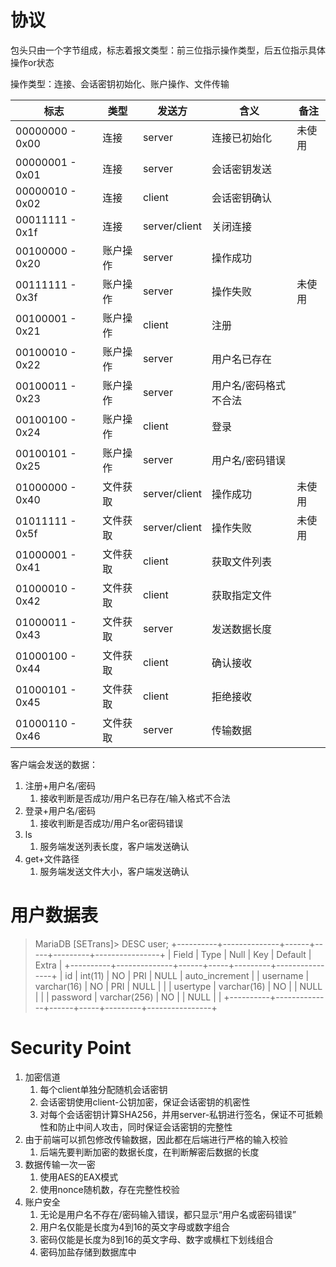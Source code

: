 # 协议
包头只由一个字节组成，标志着报文类型：前三位指示操作类型，后五位指示具体操作or状态

操作类型：连接、会话密钥初始化、账户操作、文件传输

| 标志            | 类型     | 发送方        | 含义                  | 备注   |
| --------------- | -------- | ------------- | --------------------- | ------ |
| 00000000 - 0x00 | 连接     | server        | 连接已初始化          | 未使用 |
| 00000001 - 0x01 | 连接     | server        | 会话密钥发送          |        |
| 00000010 - 0x02 | 连接     | client        | 会话密钥确认          |        |
| 00011111 - 0x1f | 连接     | server/client | 关闭连接              |        |
| 00100000 - 0x20 | 账户操作 | server        | 操作成功              |        |
| 00111111 - 0x3f | 账户操作 | server        | 操作失败              | 未使用 |
| 00100001 - 0x21 | 账户操作 | client        | 注册                  |        |
| 00100010 - 0x22 | 账户操作 | server        | 用户名已存在          |        |
| 00100011 - 0x23 | 账户操作 | server        | 用户名/密码格式不合法 |        |
| 00100100 - 0x24 | 账户操作 | client        | 登录                  |        |
| 00100101 - 0x25 | 账户操作 | server        | 用户名/密码错误       |        |
| 01000000 - 0x40 | 文件获取 | server/client | 操作成功              | 未使用 |
| 01011111 - 0x5f | 文件获取 | server/client | 操作失败              | 未使用 |
| 01000001 - 0x41 | 文件获取 | client        | 获取文件列表          |        |
| 01000010 - 0x42 | 文件获取 | client        | 获取指定文件          |        |
| 01000011 - 0x43 | 文件获取 | server        | 发送数据长度          |        |
| 01000100 - 0x44 | 文件获取 | client        | 确认接收              |        |
| 01000101 - 0x45 | 文件获取 | client        | 拒绝接收              |        |
| 01000110 - 0x46 | 文件获取 | server        | 传输数据              |        |

客户端会发送的数据：

1. 注册+用户名/密码
   1. 接收判断是否成功/用户名已存在/输入格式不合法
2. 登录+用户名/密码
   1. 接收判断是否成功/用户名or密码错误
3. ls
   1. 服务端发送列表长度，客户端发送确认
4. get+文件路径
   1. 服务端发送文件大小，客户端发送确认

# 用户数据表

> MariaDB [SETrans]> DESC user;
> +----------+--------------+------+-----+---------+----------------+
> | Field    | Type         | Null | Key | Default | Extra          |
> +----------+--------------+------+-----+---------+----------------+
> | id       | int(11)      | NO   | PRI | NULL    | auto_increment |
> | username | varchar(16)  | NO   | PRI | NULL    |                |
> | usertype | varchar(16)  | NO   |     | NULL    |                |
> | password | varchar(256) | NO   |     | NULL    |                |
> +----------+--------------+------+-----+---------+----------------+

# Security Point

1. 加密信道
   1. 每个client单独分配随机会话密钥
   2. 会话密钥使用client-公钥加密，保证会话密钥的机密性
   3. 对每个会话密钥计算SHA256，并用server-私钥进行签名，保证不可抵赖性和防止中间人攻击，同时保证会话密钥的完整性
2. 由于前端可以抓包修改传输数据，因此都在后端进行严格的输入校验
   1. 后端先要判断加密的数据长度，在判断解密后数据的长度
3. 数据传输一次一密
   1. 使用AES的EAX模式
   2. 使用nonce随机数，存在完整性校验
4. 账户安全
   1. 无论是用户名不存在/密码输入错误，都只显示“用户名或密码错误”
   2. 用户名仅能是长度为4到16的英文字母或数字组合
   3. 密码仅能是长度为8到16的英文字母、数字或横杠下划线组合
   4. 密码加盐存储到数据库中